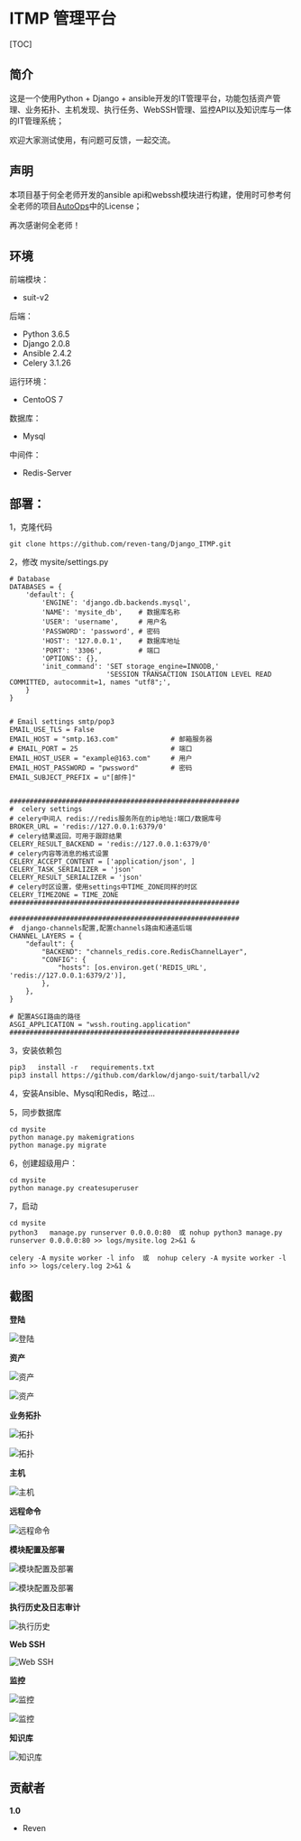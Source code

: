 ITMP 管理平台
===
[TOC]

## 简介
这是一个使用Python + Django + ansible开发的IT管理平台，功能包括资产管理、业务拓扑、主机发现、执行任务、WebSSH管理、监控API以及知识库与一体的IT管理系统；

欢迎大家测试使用，有问题可反馈，一起交流。

## 声明

本项目基于何全老师开发的ansible api和webssh模块进行构建，使用时可参考何全老师的项目[AutoOps](https://github.com/hequan2017/autoops/)中的License；

再次感谢何全老师！

## 环境

前端模块：

- suit-v2

后端：

- Python 3.6.5
- Django 2.0.8
- Ansible 2.4.2
- Celery 3.1.26

运行环境：

- CentoOS 7

数据库：

- Mysql

中间件：

- Redis-Server

## 部署：

1，克隆代码
```
git clone https://github.com/reven-tang/Django_ITMP.git
```

2，修改 mysite/settings.py
```
# Database
DATABASES = {
    'default': {
        'ENGINE': 'django.db.backends.mysql',
        'NAME': 'mysite_db',    # 数据库名称
        'USER': 'username',     # 用户名
        'PASSWORD': 'password', # 密码
        'HOST': '127.0.0.1',    # 数据库地址
        'PORT': '3306',         # 端口
        'OPTIONS': {},
        'init_command': 'SET storage_engine=INNODB,'
                        'SESSION TRANSACTION ISOLATION LEVEL READ COMMITTED, autocommit=1, names "utf8";',
    }
}


# Email settings smtp/pop3
EMAIL_USE_TLS = False
EMAIL_HOST = "smtp.163.com"             # 邮箱服务器
# EMAIL_PORT = 25                       # 端口
EMAIL_HOST_USER = "example@163.com"     # 用户
EMAIL_HOST_PASSWORD = "pwssword"        # 密码
EMAIL_SUBJECT_PREFIX = u"[邮件]"


#########################################################
#  celery settings
# celery中间人 redis://redis服务所在的ip地址:端口/数据库号
BROKER_URL = 'redis://127.0.0.1:6379/0'
# celery结果返回，可用于跟踪结果
CELERY_RESULT_BACKEND = 'redis://127.0.0.1:6379/0'
# celery内容等消息的格式设置
CELERY_ACCEPT_CONTENT = ['application/json', ]
CELERY_TASK_SERIALIZER = 'json'
CELERY_RESULT_SERIALIZER = 'json'
# celery时区设置，使用settings中TIME_ZONE同样的时区
CELERY_TIMEZONE = TIME_ZONE
#########################################################

#########################################################
#  django-channels配置,配置channels路由和通道后端
CHANNEL_LAYERS = {
    "default": {
        "BACKEND": "channels_redis.core.RedisChannelLayer",
        "CONFIG": {
            "hosts": [os.environ.get('REDIS_URL', 'redis://127.0.0.1:6379/2')],
        },
    },
}

# 配置ASGI路由的路径
ASGI_APPLICATION = "wssh.routing.application"
#########################################################
```

3，安装依赖包
```
pip3   install -r   requirements.txt
pip3 install https://github.com/darklow/django-suit/tarball/v2
```

4，安装Ansible、Mysql和Redis，略过...

5，同步数据库
```
cd mysite
python manage.py makemigrations
python manage.py migrate
```

6，创建超级用户：
```
cd mysite
python manage.py createsuperuser
```

7，启动

```
cd mysite
python3   manage.py runserver 0.0.0.0:80  或 nohup python3 manage.py runserver 0.0.0.0:80 >> logs/mysite.log 2>&1 &

celery -A mysite worker -l info  或  nohup celery -A mysite worker -l info >> logs/celery.log 2>&1 &
```

## 截图

**登陆**

![登陆](https://github.com/reven-tang/Django_ITMP/blob/master/photo/login.jpg "登陆")

**资产**

![资产](https://github.com/reven-tang/Django_ITMP/blob/master/photo/cmdb1.jpg "资产")

![资产](https://github.com/reven-tang/Django_ITMP/blob/master/photo/cmdb2.jpg "资产")

**业务拓扑**

![拓扑](https://github.com/reven-tang/Django_ITMP/blob/master/photo/top.jpg "拓扑")

![拓扑](https://github.com/reven-tang/Django_ITMP/blob/master/photo/top2.jpg "拓扑")

**主机**

![主机](https://github.com/reven-tang/Django_ITMP/blob/master/photo/host.jpg "主机")

**远程命令**

![远程命令](https://github.com/reven-tang/Django_ITMP/blob/master/photo/task1.jpg "远程命令")

**模块配置及部署**

![模块配置及部署](https://github.com/reven-tang/Django_ITMP/blob/master/photo/task2.jpg "模块配置及部署")

![模块配置及部署](https://github.com/reven-tang/Django_ITMP/blob/master/photo/task3.jpg "模块配置及部署")

**执行历史及日志审计**

![执行历史](https://github.com/reven-tang/Django_ITMP/blob/master/photo/task4.jpg "执行历史")

**Web SSH**

![Web SSH](https://github.com/reven-tang/Django_ITMP/blob/master/photo/webssh.jpg "Web SSH")

**监控**

![监控](https://github.com/reven-tang/Django_ITMP/blob/master/photo/api.jpg "监控")

![监控](https://github.com/reven-tang/Django_ITMP/blob/master/photo/chart.jpg "监控")

**知识库**

![知识库](https://github.com/reven-tang/Django_ITMP/blob/master/photo/zhishi.jpg "知识库")

## 贡献者

**1.0**
- Reven


